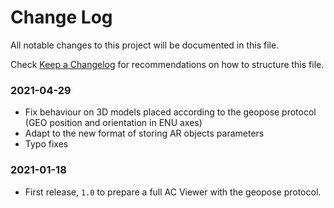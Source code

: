 # Change Log

All notable changes to this project will be documented in this file.

Check [Keep a Changelog](http://keepachangelog.com/) for recommendations on how to structure this file.


### 2021-04-29

* Fix behaviour on 3D models placed according to the geopose protocol (GEO position and orientation in ENU axes)
* Adapt to the new format of storing AR objects parameters
* Typo fixes

### 2021-01-18

* First release, `1.0` to prepare a full AC Viewer with the geopose protocol.
